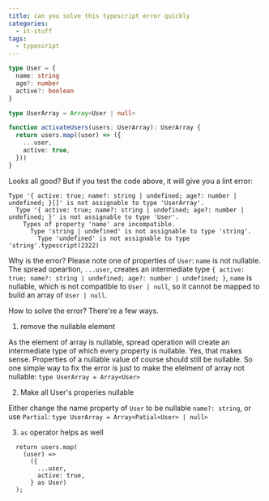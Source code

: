 ```yaml
---
title: can you solve this typescript error quickly
categories:
  - it-stuff
tags:
  - typescript
---
```


```typescript
type User = {
  name: string
  age?: number
  active?: boolean
}

type UserArray = Array<User | null>

function activateUsers(users: UserArray): UserArray {
  return users.map((user) => ({
    ...user,
    active: true,
  }))
}
```

Looks all good? But if you test the code above, it will give you a lint error:

```
Type '{ active: true; name?: string | undefined; age?: number | undefined; }[]' is not assignable to type 'UserArray'.
  Type '{ active: true; name?: string | undefined; age?: number | undefined; }' is not assignable to type 'User'.
    Types of property 'name' are incompatible.
      Type 'string | undefined' is not assignable to type 'string'.
        Type 'undefined' is not assignable to type 'string'.typescript(2322)
```

Why is the error?
Please note one of properties of `User`: `name` is not nullable. The spread opeartion, `...user`, creates an intermediate type `{ active: true; name?: string | undefined; age?: number | undefined; }`, `name` is nullable, which is not compatible to `User | null`, so it cannot be mapped to build an array of `User | null`.

How to solve the error?
There're a few ways.

1. remove the nullable element

As the element of array is nullable, spread operation will create an intermediate type of which every property is nullable. Yes, that makes sense. Properties of a nullable value of course should still be nullable. So one simple way to fix the error is just to make the elelment of array not nullable: `type UserArray = Array<User>`

2. Make all User's properies nullable

Either change the name property of `User` to be nullable `name?: string`, or use `Partial`: `type UserArray = Array<Patial<User> | null>`

3. `as` operator helps as well

```
  return users.map(
    (user) =>
      ({
        ...user,
        active: true,
      } as User)
  );
```
